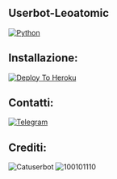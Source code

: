 ## Userbot-Leoatomic

[![Python](https://img.shields.io/badge/Made%20in-python-red.svg)](https://www.python.org/)

## Installazione:

[![Deploy To Heroku](https://www.herokucdn.com/deploy/button.svg)](https://dashboard.heroku.com/new?button-url=https%3A%2F%2Fgithub.com%2Fleoatomic%2Fubotpack&template=https%3A%2F%2Fgithub.com%2Fleoatomic%2Fubotpack)

## Contatti:

[![Telegram](https://img.shields.io/badge/Telegram-%20@Leoatomic-black.svg)](https://t.me/Leoatomic)

## Crediti:

![Catuserbot](https://img.shields.io/badge/Catuserbot-red.svg)
![100101110](https://img.shields.io/badge/Thanks%20to%20100101110-black.svg)
